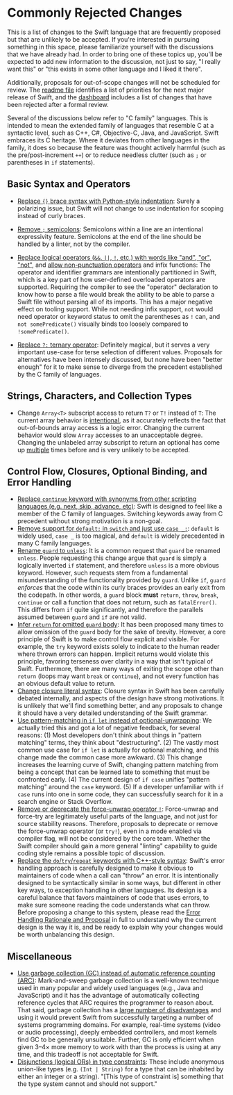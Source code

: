 # Commonly Rejected Changes 

This is a list of changes to the Swift language that are frequently proposed but that are unlikely to be accepted.  If you're interested in pursuing something in this space, please familiarize yourself with the discussions that we have already had.  In order to bring one of these topics up, you'll be expected to add new information to the discussion, not just to say, "I really want this" or "this exists in some other language and I liked it there".

Additionally, proposals for out-of-scope changes will not be scheduled for review. The [readme file](README.md) identifies a list of priorities for the next major release of Swift, and the [dashboard](https://www.swift.org/swift-evolution/) includes a list of changes that have been rejected after a formal review.

Several of the discussions below refer to "C family" languages. This is intended to mean the extended family of languages that resemble C at a syntactic level, such as C++, C#, Objective-C, Java, and JavaScript. Swift embraces its C heritage. Where it deviates from other languages in the family, it does so because the feature was thought actively harmful (such as the pre/post-increment `++`) or to reduce needless clutter (such as `;` or parentheses in `if` statements).

## Basic Syntax and Operators

 * [Replace `{}` brace syntax with Python-style indentation](https://forums.swift.org/t/brace-syntax/678/3): Surely a polarizing issue, but Swift will not change to use indentation for scoping instead of curly braces.

 * [Remove `;` semicolons](https://forums.swift.org/t/proposal-to-remove-semicolons/523/3): Semicolons within a line are an intentional expressivity feature.  Semicolons at the end of the line should be handled by a linter, not by the compiler.

 * [Replace logical operators (`&&`, `||`, `!`, etc.) with words like "and", "or", "not"](https://forums.swift.org/t/change-the-name-of-the-boolean-operators/30/2), and [allow non-punctuation operators](https://forums.swift.org/t/allowing-characters-for-use-as-custom-operators/952) and infix functions: The operator and identifier grammars are intentionally partitioned in Swift, which is a key part of how user-defined overloaded operators are supported.  Requiring the compiler to see the "operator" declaration to know how to parse a file would break the ability to be able to parse a Swift file without parsing all of its imports.  This has a major negative effect on tooling support. While not needing infix support, `not` would need operator or keyword status to omit the parentheses as `!` can, and `not somePredicate()` visually binds too loosely compared to `!somePredicate()`.

 * [Replace `?:` ternary operator](https://forums.swift.org/t/ternary-operator-suggestion/49/148): Definitely magical, but it serves a very important use-case for terse selection of different values.  Proposals for alternatives have been intensely discussed, but none have been "better enough" for it to make sense to diverge from the precedent established by the C family of languages.

## Strings, Characters, and Collection Types

 * Change `Array<T>` subscript access to return `T?` or `T!` instead of `T`: The current array behavior is [intentional](https://forums.swift.org/t/proposal-add-safe-subquence-access-via-subscript-for-colloctiontype/516/7), as it accurately reflects the fact that out-of-bounds array access is a logic error. Changing the current behavior would slow `Array` accesses to an unacceptable degree. Changing the unlabeled array subscript to return an optional has come up [multiple](https://forums.swift.org/t/proposal-add-safe-subquence-access-via-subscript-for-colloctiontype/516/5) times before and is very unlikely to be accepted.

## Control Flow, Closures, Optional Binding, and Error Handling

 * [Replace `continue` keyword with synonyms from other scripting languages (e.g. next, skip, advance, etc)](https://forums.swift.org/t/replace-continue-keyword/764/2): Swift is designed to feel like a member of the C family of languages.  Switching keywords away from C precedent without strong motivation is a non-goal.
 * [Remove support for `default:` in `switch` and just use `case _:`](https://forums.swift.org/t/remove-default-case-in-switch-case/360/4): `default` is widely used, `case _` is too magical, and `default` is widely precedented in many C family languages.
 * [Rename `guard` to `unless`](https://forums.swift.org/t/rename-guard-to-unless/934/7): It is a common request that `guard` be renamed `unless`. People requesting this change argue that `guard` is simply a logically inverted `if` statement, and therefore `unless` is a more obvious keyword. However, such requests stem from a fundamental misunderstanding of the functionality provided by `guard`. Unlike `if`, `guard` *enforces* that the code within its curly braces provides an early exit from the codepath. In other words, a `guard` block **must** `return`, `throw`, `break`, `continue` or call a function that does not return, such as `fatalError()`. This differs from `if` quite significantly, and therefore the parallels assumed between `guard` and `if` are not valid.
 * [Infer `return` for omitted `guard` body](https://forums.swift.org/t/inferred-return-for-guard-statement/12099/11): It has been proposed many times to allow omission of the `guard` body for the sake of brevity. However, a core principle of Swift is to make control flow explicit and visible. For example, the `try` keyword exists solely to indicate to the human reader where thrown errors can happen. Implicit returns would violate this principle, favoring terseness over clarity in a way that isn't typical of Swift. Furthermore, there are many ways of exiting the scope other than `return` (loops may want `break` or `continue`), and not every function has an obvious default value to return.
 * [Change closure literal syntax](https://forums.swift.org/t/streamlining-closures/487/3): Closure syntax in Swift has been carefully debated internally, and aspects of the design have strong motivations.  It is unlikely that we'll find something better, and any proposals to change it should have a very detailed understanding of the Swift grammar.
 * [Use pattern-matching in `if let` instead of optional-unwrapping](https://forums.swift.org/t/obsoleting-if-let/1301/4): We actually tried this and got a lot of negative feedback, for several reasons: (1) Most developers don't think about things in "pattern matching" terms, they think about "destructuring". (2) The vastly most common use case for `if let` is actually for optional matching, and this change made the common case more awkward. (3) This change increases the learning curve of Swift, changing pattern matching from being a concept that can be learned late to something that must be confronted early. (4) The current design of `if case` unifies "pattern matching" around the `case` keyword.  (5) If a developer unfamiliar with `if case` runs into one in some code, they can successfully search for it in a search engine or Stack Overflow.
 * [Remove or deprecate the force-unwrap operator `!`](https://forums.swift.org/t/moving-toward-deprecating-force-unwrap-from-swift/43455/82): Force-unwrap and force-try are legitimately useful parts of the language, and not just for source stability reasons. Therefore, proposals to deprecate or remove the force-unwrap operator (or `try!`), even in a mode enabled via compiler flag, will not be considered by the core team. Whether the Swift compiler should gain a more general "linting" capability to guide coding style remains a possible topic of discussion.
 * [Replace the `do`/`try`/`repeat` keywords with C++-style syntax](https://forums.swift.org/t/use-standard-syntax-instead-of-do-and-repeat/791/2): Swift's error handling approach is carefully designed to make it obvious to maintainers of code when a call can "throw" an error.  It is intentionally designed to be syntactically similar in some ways, but different in other key ways, to exception handling in other languages.  Its design is a careful balance that favors maintainers of code that uses errors, to make sure someone reading the code understands what can throw.  Before proposing a change to this system, please read the [Error Handling Rationale and Proposal](https://github.com/swiftlang/swift/blob/main/docs/ErrorHandlingRationale.md) in full to understand why the current design is the way it is, and be ready to explain why your changes would be worth unbalancing this design.

## Miscellaneous

 * [Use garbage collection (GC) instead of automatic reference counting (ARC)](https://forums.swift.org/t/what-about-garbage-collection/1360): Mark-and-sweep garbage collection is a well-known technique used in many popular and widely used languages (e.g., Java and JavaScript) and it has the advantage of automatically collecting reference cycles that ARC requires the programmer to reason about.  That said, garbage collection has a [large number of disadvantages](https://forums.swift.org/t/what-about-garbage-collection/1360/6) and using it would prevent Swift from successfully targeting a number of systems programming domains.  For example, real-time systems (video or audio processing), deeply embedded controllers, and most kernels find GC to be generally unsuitable.  Further, GC is only efficient when given 3–4× more memory to work with than the process is using at any time, and this tradeoff is not acceptable for Swift.
 * [Disjunctions (logical ORs) in type constraints](https://forums.swift.org/t/returned-for-revision-se-0095-replace-protocol-p1-p2-syntax-with-any-p1-p2/2855): These include anonymous union-like types (e.g. `(Int | String)` for a type that can be inhabited by either an integer or a string). "[This type of constraint is] something that the type system cannot and should not support."
